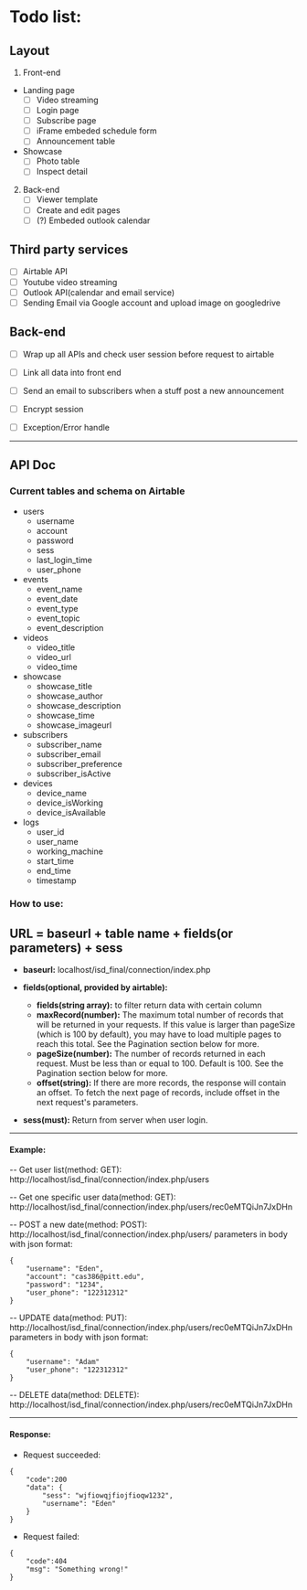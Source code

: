 # Todo list:

## Layout
1. Front-end
* Landing page
    - [ ] Video streaming
    - [ ] Login page
    - [ ] Subscribe page
    - [ ] iFrame embeded schedule form
    - [ ] Announcement table
* Showcase
    - [ ] Photo table
    - [ ] Inspect detail

2. Back-end
    - [ ] Viewer template
    - [ ] Create and edit pages
    - [ ] (?) Embeded outlook calendar
## Third party services
- [ ] Airtable API
- [ ] Youtube video streaming
- [ ] Outlook API(calendar and email service)
- [ ] Sending Email via Google account and upload image on googledrive

## Back-end
- [ ] Wrap up all APIs and check user session before request to airtable
- [ ] Link all data into front end
- [ ] Send an email to subscribers when a stuff post a new announcement
- [ ] Encrypt session
- [ ] Exception/Error handle


---
## API Doc
### Current tables and schema on Airtable
* users
    * username
    * account
    * password
    * sess
    * last_login_time
    * user_phone
* events
    * event_name
    * event_date
    * event_type
    * event_topic
    * event_description
* videos
    * video_title
    * video_url
    * video_time
* showcase
    * showcase_title
    * showcase_author
    * showcase_description
    * showcase_time
    * showcase_imageurl
* subscribers
    * subscriber_name
    * subscriber_email
    * subscriber_preference
    * subscriber_isActive
* devices
    * device_name
    * device_isWorking
    * device_isAvailable
* logs
    * user_id
    * user_name
    * working_machine
    * start_time
    * end_time
    * timestamp

### How to use:

## **URL = baseurl + table name + fields(or parameters) + sess**
- **baseurl:** localhost/isd_final/connection/index.php

- **fields(optional, provided by airtable):**
    - **fields(string array):** to filter return data with certain column
    - **maxRecord(number):** The maximum total number of records that will be returned in your requests. If this value is larger than pageSize (which is 100 by default), you may have to load multiple pages to reach this total. See the Pagination section below for more.
    - **pageSize(number):** The number of records returned in each request. Must be less than or equal to 100. Default is 100. See the Pagination section below for more.
    - **offset(string):** If there are more records, the response will contain an offset. To fetch the next page of records, include offset in the next request's parameters.
- **sess(must):** Return from server when user login.


---

#### Example:
-- Get user list(method: GET):
http://localhost/isd_final/connection/index.php/users

-- Get one specific user data(method: GET):
http://localhost/isd_final/connection/index.php/users/rec0eMTQiJn7JxDHn

-- POST a new date(method: POST):
http://localhost/isd_final/connection/index.php/users/
parameters in body with json format:
```
{
    "username": "Eden",
    "account": "cas386@pitt.edu",
    "password": "1234",
    "user_phone": "122312312"
}
```

-- UPDATE data(method: PUT):
http://localhost/isd_final/connection/index.php/users/rec0eMTQiJn7JxDHn
parameters in body with json format:
```
{
    "username": "Adam"
    "user_phone": "122312312"
}
```
-- DELETE data(method: DELETE):
http://localhost/isd_final/connection/index.php/users/rec0eMTQiJn7JxDHn


---

#### Response:
- Request succeeded:
```
{
    "code":200
    "data": {
        "sess": "wjfiowqjfiojfioqw1232",
        "username": "Eden"
    }
}
```

- Request failed:
```
{
    "code":404
    "msg": "Something wrong!"
}
```
